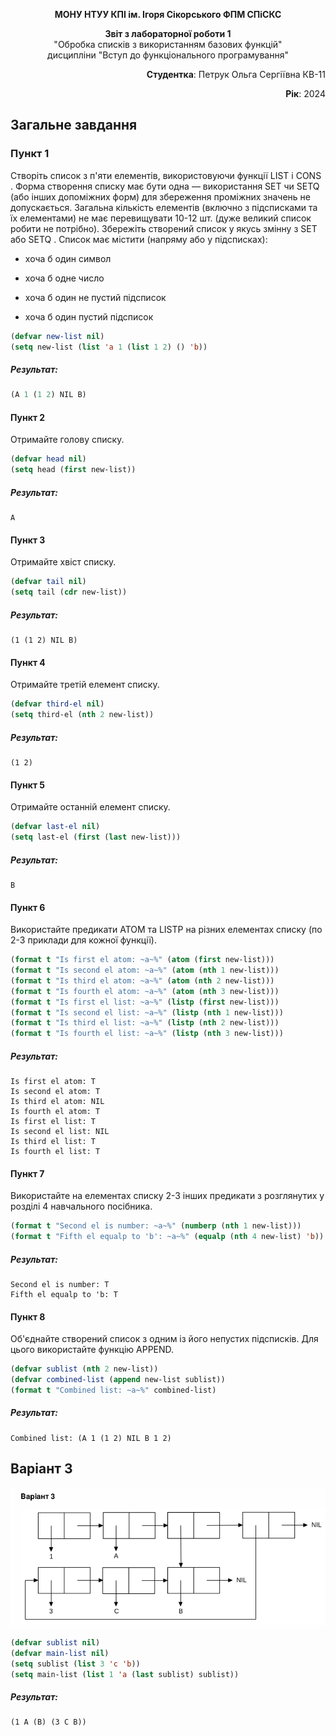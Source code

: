 <p align="center"><b>МОНУ НТУУ КПІ ім. Ігоря Сікорського ФПМ СПіСКС</b></p>

<p align="center">
<b>Звіт з лабораторної роботи 1</b><br/>
"Обробка списків з використанням базових функцій"<br/>
дисципліни "Вступ до функціонального програмування"
</p>

<p align="right"><b>Студентка</b>: Петрук Ольга Сергіївна КВ-11<p>
<p align="right"><b>Рік</b>: 2024<p>

## Загальне завдання

### Пункт 1

Створіть список з п'яти елементів, використовуючи функції LIST і CONS . Форма створення списку має бути одна — використання SET чи SETQ (або інших допоміжних форм) для збереження проміжних значень не допускається. Загальна кількість елементів (включно з підсписками та їх елементами) не має перевищувати 10-12 шт. (дуже великий список робити не потрібно). Збережіть створений список у якусь змінну з SET або SETQ . Список має містити (напряму або у підсписках):

- хоча б один символ

- хоча б одне число

- хоча б один не пустий підсписок

- хоча б один пустий підсписок

```lisp
(defvar new-list nil)
(setq new-list (list 'a 1 (list 1 2) () 'b))
```

##### Результат:

```lisp
(A 1 (1 2) NIL B)
```

#### Пункт 2

Отримайте голову списку.

```lisp
(defvar head nil)
(setq head (first new-list))
```

##### Результат:

```
A
```

#### Пункт 3

Отримайте хвіст списку.

```lisp
(defvar tail nil)
(setq tail (cdr new-list))
```

##### Результат:

```
(1 (1 2) NIL B)
```

#### Пункт 4

Отримайте третій елемент списку.

```lisp
(defvar third-el nil)
(setq third-el (nth 2 new-list))
```

##### Результат:

```
(1 2)
```

#### Пункт 5

Отримайте останній елемент списку.

```lisp
(defvar last-el nil)
(setq last-el (first (last new-list)))
```

##### Результат:

```
B
```

#### Пункт 6

Використайте предикати ATOM та LISTP на різних елементах списку (по 2-3 приклади для кожної функції).

```lisp
(format t "Is first el atom: ~a~%" (atom (first new-list)))
(format t "Is second el atom: ~a~%" (atom (nth 1 new-list)))
(format t "Is third el atom: ~a~%" (atom (nth 2 new-list)))
(format t "Is fourth el atom: ~a~%" (atom (nth 3 new-list)))
(format t "Is first el list: ~a~%" (listp (first new-list)))
(format t "Is second el list: ~a~%" (listp (nth 1 new-list)))
(format t "Is third el list: ~a~%" (listp (nth 2 new-list)))
(format t "Is fourth el list: ~a~%" (listp (nth 3 new-list)))
```

##### Результат:

```
Is first el atom: T
Is second el atom: T
Is third el atom: NIL
Is fourth el atom: T
Is first el list: T
Is second el list: NIL
Is third el list: T
Is fourth el list: T
```

#### Пункт 7

Використайте на елементах списку 2-3 інших предикати з розглянутих у розділі 4 навчального посібника.

```lisp
(format t "Second el is number: ~a~%" (numberp (nth 1 new-list)))
(format t "Fifth el equalp to 'b': ~a~%" (equalp (nth 4 new-list) 'b))
```

##### Результат:

```
Second el is number: T
Fifth el equalp to 'b: T
```

#### Пункт 8

Об'єднайте створений список з одним із його непустих підсписків. Для цього використайте функцію APPEND.

```lisp
(defvar sublist (nth 2 new-list))
(defvar combined-list (append new-list sublist))
(format t "Combined list: ~a~%" combined-list)
```

##### Результат:

```
Combined list: (A 1 (1 2) NIL B 1 2)
```

## Варіант 3

<p align="center">
<img src="lab-1-variant.png">
</p>

```lisp
(defvar sublist nil)
(defvar main-list nil)
(setq sublist (list 3 'c 'b))
(setq main-list (list 1 'a (last sublist) sublist))
```

##### Результат:

```
(1 A (B) (3 C B))
```
